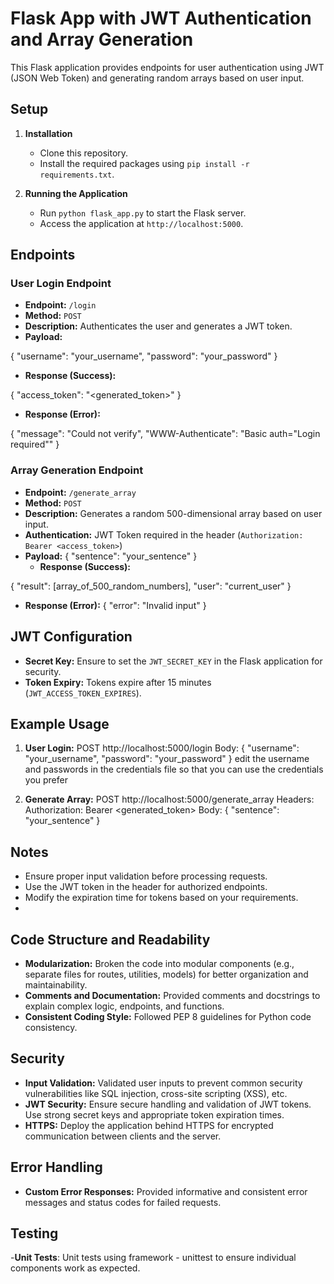 # Flask App with JWT Authentication and Array Generation

This Flask application provides endpoints for user authentication using JWT (JSON Web Token) and generating random arrays based on user input.

## Setup

1. **Installation**
   - Clone this repository.
   - Install the required packages using `pip install -r requirements.txt`.

2. **Running the Application**
   - Run `python flask_app.py` to start the Flask server.
   - Access the application at `http://localhost:5000`.

## Endpoints

### User Login Endpoint

- **Endpoint:** `/login`
- **Method:** `POST`
- **Description:** Authenticates the user and generates a JWT token.
- **Payload:**

{
"username": "your_username",
"password": "your_password"
}

- **Response (Success):**

{
"access_token": "<generated_token>"
}

- **Response (Error):**

{
"message": "Could not verify",
"WWW-Authenticate": "Basic auth="Login required""
}


### Array Generation Endpoint

- **Endpoint:** `/generate_array`
- **Method:** `POST`
- **Description:** Generates a random 500-dimensional array based on user input.
- **Authentication:** JWT Token required in the header (`Authorization: Bearer <access_token>`)
- **Payload:** {
"sentence": "your_sentence"
}
  - **Response (Success):**

{
"result": [array_of_500_random_numbers],
"user": "current_user"
}
- **Response (Error):**
{
"error": "Invalid input"
}
  
## JWT Configuration

- **Secret Key:** Ensure to set the `JWT_SECRET_KEY` in the Flask application for security.
- **Token Expiry:** Tokens expire after 15 minutes (`JWT_ACCESS_TOKEN_EXPIRES`).

## Example Usage

1. **User Login:**
POST http://localhost:5000/login
Body:
{
"username": "your_username",
"password": "your_password"
}
edit the username and passwords in the credentials file so that you can use the credentials you prefer
   
2. **Generate Array:**
POST http://localhost:5000/generate_array
Headers:
Authorization: Bearer <generated_token>
Body:
{
"sentence": "your_sentence"
}

## Notes

- Ensure proper input validation before processing requests.
- Use the JWT token in the header for authorized endpoints.
- Modify the expiration time for tokens based on your requirements.
- 
## Code Structure and Readability
- **Modularization:** 
  Broken the code into modular components (e.g., separate files for routes, utilities, models) for better organization and maintainability.
- **Comments and Documentation:**
  Provided  comments and docstrings to explain complex logic, endpoints, and functions.
- **Consistent Coding Style:**
  Followed PEP 8 guidelines for Python code consistency.
## Security
- **Input Validation:**
  Validated user inputs to prevent common security vulnerabilities like SQL injection, cross-site scripting (XSS), etc.
- **JWT Security:**
  Ensure secure handling and validation of JWT tokens. Use strong secret keys and appropriate token expiration times.
- **HTTPS:**
  Deploy the application behind HTTPS for encrypted communication between clients and the server.
## Error Handling
- **Custom Error Responses:**
  Provided informative and consistent error messages and status codes for failed requests.
## Testing
-**Unit Tests**: 
Unit tests using framework - unittest  to ensure individual components work as expected.
